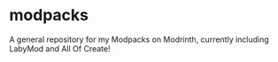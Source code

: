 # modpacks
A general repository for my Modpacks on Modrinth, currently including LabyMod and All Of Create!
